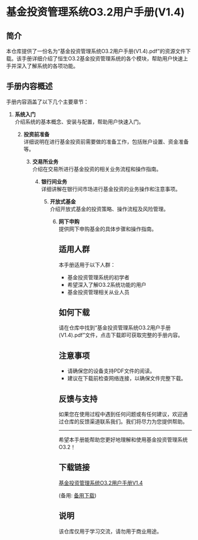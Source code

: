 # 基金投资管理系统O3.2用户手册(V1.4)

## 简介

本仓库提供了一份名为“基金投资管理系统O3.2用户手册(V1.4).pdf”的资源文件下载。该手册详细介绍了恒生O3.2基金投资管理系统的各个模块，帮助用户快速上手并深入了解系统的各项功能。

## 手册内容概述

手册内容涵盖了以下几个主要章节：

1. **系统入门**  
   介绍系统的基本概念、安装与配置，帮助用户快速入门。

   2. **投资前准备**  
      详细说明在进行基金投资前需要做的准备工作，包括账户设置、资金准备等。

      3. **交易所业务**  
         介绍在交易所进行基金投资的相关业务流程和操作指南。

         4. **银行间业务**  
            详细讲解在银行间市场进行基金投资的业务操作和注意事项。

            5. **开放式基金**  
               介绍开放式基金的投资策略、操作流程及风险管理。

               6. **网下申购**  
                  提供网下申购基金的具体步骤和操作指南。

                  ## 适用人群

                  本手册适用于以下人群：

                  - 基金投资管理系统的初学者
                  - 希望深入了解O3.2系统功能的用户
                  - 基金投资管理相关从业人员

                  ## 如何下载

                  请在仓库中找到“基金投资管理系统O3.2用户手册(V1.4).pdf”文件，点击下载即可获取完整的手册内容。

                  ## 注意事项

                  - 请确保您的设备支持PDF文件的阅读。
                  - 建议在下载前检查网络连接，以确保文件完整下载。

                  ## 反馈与支持

                  如果您在使用过程中遇到任何问题或有任何建议，欢迎通过仓库的反馈渠道联系我们。我们将尽力为您提供帮助。

                  ---

                  希望本手册能帮助您更好地理解和使用基金投资管理系统O3.2！

                  ## 下载链接
                  [基金投资管理系统O3.2用户手册V1.4](https://pan.quark.cn/s/07471f15f68f) 

                  (备用: [备用下载](https://pan.baidu.com/s/17DKFaq9kPUZNDjvcqpRDpg?pwd=1234))

                  ## 说明

                  该仓库仅用于学习交流，请勿用于商业用途。
